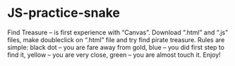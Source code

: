 # JS-practice-snake
Find Treasure – is first experience with “Canvas”. Download “.html”  and “.js” files, make doubleclick on “.html” file and try find pirate treasure. Rules are simple: black dot – you are fare away from gold, blue – you did first step to find it, yellow – you are very close, green – you are almost touch it. Enjoy! 
